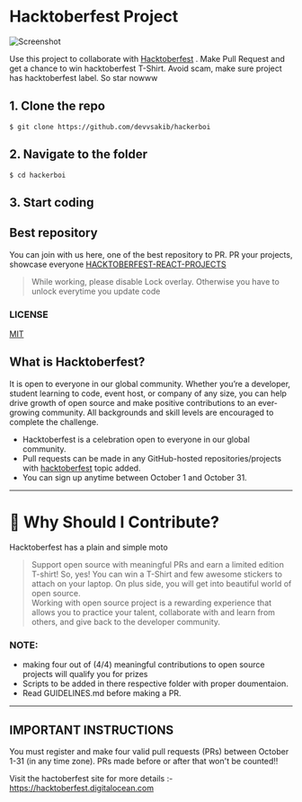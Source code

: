 # Hacktoberfest Project
![Screenshot](assets/images/Screenshot_13.png)

Use this project to collaborate with [Hacktoberfest](https://hacktoberfest.digitalocean.com) . Make Pull Request and get a chance to win hacktoberfest T-Shirt. Avoid scam, make sure project has hacktoberfest label. So star nowww
## 1. Clone the repo
```
$ git clone https://github.com/devvsakib/hackerboi
```
## 2. Navigate to the folder
```
$ cd hackerboi
```
## 3. Start coding

## Best repository 
You can join with us here, one of the best repository to PR. PR your projects, showcase everyone
[HACKTOBERFEST-REACT-PROJECTS](https://github.com/devvsakib/hacktoberfest-react-project)

> While working, please disable Lock overlay. Otherwise you have to unlock everytime you update code

### LICENSE
[MIT](https://github.com/devvsakib/hackerboi/blob/master/LICENSE)

## What is Hacktoberfest?

It is open to everyone in our global community. Whether you’re a developer, student learning to code, event host, or company of any size, you can help drive growth of open source and make positive contributions to an ever-growing community. All backgrounds and skill levels are encouraged to complete the challenge.

- Hacktoberfest is a celebration open to everyone in our global community.
- Pull requests can be made in any GitHub-hosted repositories/projects with [hacktoberfest](https://github.com/search?q=hacktoberfest) topic added.
- You can sign up anytime between October 1 and October 31.
***
# 👕 Why Should I Contribute?
Hacktoberfest has a plain and simple moto
> Support open source with meaningful PRs and earn a limited edition T-shirt!
So, yes! You can win a T-Shirt and few awesome stickers to attach on your laptop. On plus side, you will get into beautiful world of open source.<br>
Working with open source project is a rewarding experience that allows you to practice your talent, collaborate with and learn from others, and give back to the developer community. 
### NOTE:
* making four out of (4/4) meaningful contributions to open source projects will qualify you for prizes
* Scripts to be added in there respective folder with proper doumentaion.
* Read GUIDELINES.md before making a PR.
***

## IMPORTANT INSTRUCTIONS
You must register and make four valid pull requests (PRs) between October 1-31 (in any time zone). PRs made before or after that won't be counted!!

Visit the hactoberfest site for more details :- https://hacktoberfest.digitalocean.com

